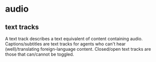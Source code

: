 # audio

## text tracks

A text track describes a text equivalent of content containing audio.
Captions/subtitles are text tracks for agents who can't hear (well)/translating foreign-language content.
Closed/open text tracks are those that can/cannot be toggled.